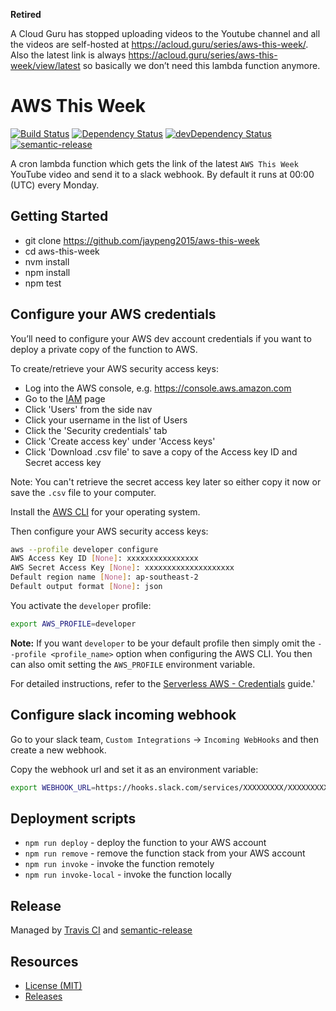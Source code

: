 **Retired**

A Cloud Guru has stopped uploading videos to the Youtube channel and all the videos are self-hosted at https://acloud.guru/series/aws-this-week/. Also the latest link is always https://acloud.guru/series/aws-this-week/view/latest so basically we don’t need this lambda function anymore.

# AWS This Week

[![Build Status](https://travis-ci.com/jaypeng2015/aws-this-week.svg?branch=master)](https://travis-ci.com/jaypeng2015/aws-this-week)
[![Dependency Status](https://david-dm.org/jaypeng2015/aws-this-week/status.svg)](https://david-dm.org/jaypeng2015/aws-this-week)
[![devDependency Status](https://david-dm.org/jaypeng2015/aws-this-week/dev-status.svg)](https://david-dm.org/jaypeng2015/aws-this-week?type=dev)
[![semantic-release](https://img.shields.io/badge/%20%20%F0%9F%93%A6%F0%9F%9A%80-semantic--release-e10079.svg)](https://github.com/semantic-release/semantic-release)

A cron lambda function which gets the link of the latest `AWS This Week` YouTube video and send it to a slack webhook.
By default it runs at 00:00 (UTC) every Monday.

## Getting Started

- git clone https://github.com/jaypeng2015/aws-this-week
- cd aws-this-week
- nvm install
- npm install
- npm test

## Configure your AWS credentials

You’ll need to configure your AWS dev account credentials if you want to deploy a private copy of the function to AWS.

To create/retrieve your AWS security access keys:

- Log into the AWS console, e.g. https://console.aws.amazon.com
- Go to the [IAM](https://console.aws.amazon.com/iam/home) page
- Click 'Users' from the side nav
- Click your username in the list of Users
- Click the 'Security credentials' tab
- Click 'Create access key' under 'Access keys'
- Click 'Download .csv file' to save a copy of the Access key ID and Secret access key

Note: You can't retrieve the secret access key later so either copy it now or save the `.csv` file to your computer.

Install the [AWS CLI](http://docs.aws.amazon.com/cli/latest/userguide/installing.html) for your operating system.

Then configure your AWS security access keys:

```sh
aws --profile developer configure
AWS Access Key ID [None]: xxxxxxxxxxxxxxxx
AWS Secret Access Key [None]: xxxxxxxxxxxxxxxxxxxx
Default region name [None]: ap-southeast-2
Default output format [None]: json
```

You activate the `developer` profile:

```sh
export AWS_PROFILE=developer
```

**Note:** If you want `developer` to be your default profile then simply omit the `--profile <profile_name>` option when configuring the AWS CLI. You then can also omit setting the `AWS_PROFILE` environment variable.

For detailed instructions, refer to the [Serverless AWS - Credentials](https://serverless.com/framework/docs/providers/aws/guide/credentials/) guide.'

## Configure slack incoming webhook

Go to your slack team, `Custom Integrations` -> `Incoming WebHooks` and then create a new webhook.

Copy the webhook url and set it as an environment variable:

```sh
export WEBHOOK_URL=https://hooks.slack.com/services/XXXXXXXXX/XXXXXXXXX/xxxxxxxxxx
```

## Deployment scripts

- `npm run deploy` - deploy the function to your AWS account
- `npm run remove` - remove the function stack from your AWS account
- `npm run invoke` - invoke the function remotely
- `npm run invoke-local` - invoke the function locally

## Release

Managed by [Travis CI](https://travis-ci.com) and [semantic-release](https://github.com/semantic-release/semantic-release)

## Resources

- [License (MIT)][license]
- [Releases][releases]

[license]: ./LICENSE
[releases]: https://github.com/jaypeng2015/aws-this-week/releases
